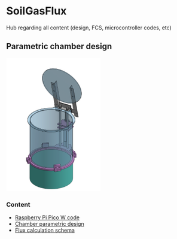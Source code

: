 # SoilGasFlux
Hub regarding all content (design, FCS, microcontroller codes, etc)


## Parametric chamber design
<!-- ![](media/chamber_open.png =100x250) -->

<img src="https://github.com/alexnaoki/SoilGasFlux/blob/main/media/chamber_open.png" width=50% height=50%>


### Content
- [Raspberry Pi Pico W code](https://github.com/alexnaoki/SoilGasFlux-RaspberryPi)
- [Chamber parametric design](https://cad.onshape.com/documents?nodeId=4b53f2352ecc925dbfa1de6a&resourceType=folder)
- [Flux calculation schema](https://github.com/alexnaoki/soilgasflux_RPiPico)
